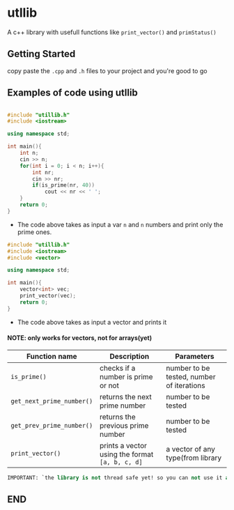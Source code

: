 # utllib

A c++ library with usefull functions like `print_vector()` and `primStatus()`

## Getting Started

copy paste the `.cpp` and `.h` files to your project and you're good to go

## Examples of code using utllib

```cpp

#include "utillib.h"
#include <iostream>

using namespace std;

int main(){
    int n;
    cin >> n;
    for(int i = 0; i < n; i++){
        int nr;
        cin >> nr;
        if(is_prime(nr, 40))
            cout << nr << ' ';
    }
    return 0;
}
```

- The code above takes as input a var `n` and `n` numbers and print only the prime ones. 

```cpp
#include "utillib.h"
#include <iostream>
#include <vector>

using namespace std;

int main(){
    vector<int> vec;
    print_vector(vec);
    return 0;
}
```

- The code above takes as input a vector and prints it

#### NOTE: only works for vectors, not for arrays(yet)

| Function name | Description                    | Parameters                    |
| ------------- | ------------------------------ | ------------------------------ |
| `is_prime()`      | checks if a number is prime or not       | number to be tested, number of iterations |
| `get_next_prime_number()`   | returns the next prime number     | number to be tested |
| `get_prev_prime_number()`   | returns the previous prime number    | number to be tested |
| `print_vector()`   | prints a vector using the format `[a, b, c, d]`     | a vector of any type(from <vector> library |
    
   ```pascal
 IMPORTANT: `the library is not thread safe yet! so you can not use it at its fully potential`
```

## END
